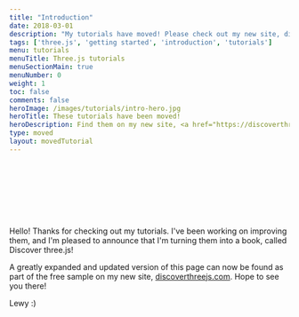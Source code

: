 ```yaml
---
title: "Introduction"
date: 2018-03-01
description: "My tutorials have moved! Please check out my new site, discoverthreejs.com! :)"
tags: ['three.js', 'getting started', 'introduction', 'tutorials']
menu: tutorials
menuTitle: Three.js tutorials
menuSectionMain: true
menuNumber: 0
weight: 1
toc: false
comments: false
heroImage: /images/tutorials/intro-hero.jpg
heroTitle: These tutorials have been moved!
heroDescription: Find them on my new site, <a href="https://discoverthreejs.com/">Discoverthreejs.com</a>
type: moved
layout: movedTutorial
---
```


<br>
<br>
<br>
<br>
<br>
<br>

Hello! Thanks for checking out my tutorials. I've been working on improving them, and I'm pleased to announce that I'm turning them into a book, called Discover three.js!

A greatly expanded and updated version of this page can now be found as part of the free sample on my new site, [discoverthreejs.com](https://discoverthreejs.com/). Hope to see you there!

Lewy :)

<br>
<br>
<br>
<br>
<br>
<br>
<br>
<br>